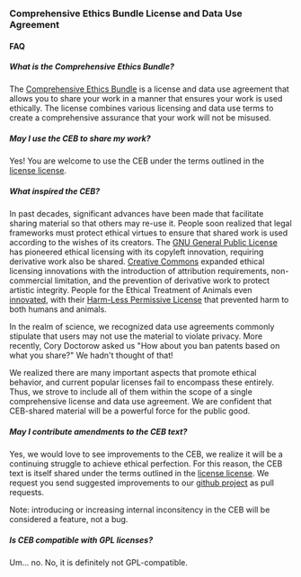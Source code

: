 ### Comprehensive Ethics Bundle License and Data Use Agreement

#### FAQ

##### What is the Comprehensive Ethics Bundle?

The [Comprehensive Ethics Bundle](LICENSE.txt) is a license and data
use agreement that allows you to share your work in a manner that
ensures your work is used ethically. The license combines various
licensing and data use terms to create a comprehensive assurance
that your work will not be misused.

##### May I use the CEB to share my work?

Yes! You are welcome to use the CEB under the terms outlined in the
[license license](LICENSE_LICENSE.txt).

##### What inspired the CEB?

In past decades, significant advances have been made that facilitate
sharing material so that others may re-use it. People soon realized that
legal frameworks must protect ethical virtues to ensure that shared work
is used according to the wishes of its creators. The [GNU General Public
License](https://www.gnu.org/copyleft/gpl.html) has pioneered ethical licensing with its copyleft innovation,
requiring derivative work also be shared. [Creative Commons](creativecommons.org) expanded
ethical licensing innovations with the introduction of attribution
requirements, non-commercial limitation, and the prevention of derivative
work to protect artistic integrity. People for the Ethical Treatment of
Animals even [innovated](http://www.peta.org/blog/license-kill-hereby-revoked/),
with their 
[Harm-Less Permissive License](http://www.4zm.org/files/2010/HPL/index.html)
that prevented harm to both humans and animals.

In the realm of science, we recognized data use agreements commonly
stipulate that users may not use the material to violate privacy. More
recently, Cory Doctorow asked us "How about you ban patents based on
what you share?" We hadn't thought of that!

We realized there are many important aspects that promote ethical
behavior, and current popular licenses fail to encompass these entirely.
Thus, we strove to include all of them within the scope of a single
comprehensive license and data use agreement. We are confident that
CEB-shared material will be a powerful force for the public good.

##### May I contribute amendments to the CEB text?

Yes, we would love to see improvements to the CEB, we realize
it will be a continuing struggle to achieve ethical perfection. For
this reason, the CEB text is itself shared under the terms outlined in
the [license license](LICENSE_LICENSE.txt). We request you send
suggested improvements to our
[github project](https://github.com/madprime/comprehensive_ethics_bundle)
as pull requests.

Note: introducing or increasing internal inconsitency in the CEB will
be considered a feature, not a bug.

##### Is CEB compatible with GPL licenses?

Um... no. No, it is definitely not GPL-compatible.

